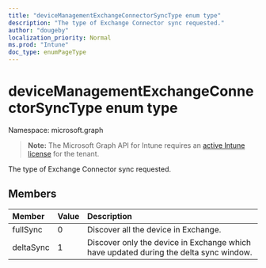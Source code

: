 ```yaml
---
title: "deviceManagementExchangeConnectorSyncType enum type"
description: "The type of Exchange Connector sync requested."
author: "dougeby"
localization_priority: Normal
ms.prod: "Intune"
doc_type: enumPageType
---
```


# deviceManagementExchangeConnectorSyncType enum type

Namespace: microsoft.graph

> **Note:** The Microsoft Graph API for Intune requires an [active Intune license](https://go.microsoft.com/fwlink/?linkid=839381) for the tenant.

The type of Exchange Connector sync requested.

## Members
|Member|Value|Description|
|:---|:---|:---|
|fullSync|0|Discover all the device in Exchange.|
|deltaSync|1|Discover only the device in Exchange which have updated during the delta sync window.|




